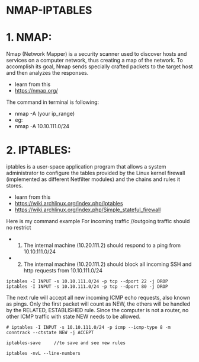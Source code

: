 # NMAP-IPTABLES

# 1. NMAP:

Nmap (Network Mapper) is a security scanner used to discover hosts and services on a computer network, thus creating a map of the network. To accomplish its goal, Nmap sends specially crafted packets to the target host and then analyzes the responses.

* learn from this
* https://nmap.org/

The command in terminal is following:
* nmap -A (your ip_range)
* eg:
* nmap -A 10.10.111.0/24


# 2. IPTABLES:

iptables is a user-space application program that allows a system administrator to configure the tables provided by the Linux kernel firewall (implemented as different Netfilter modules) and the chains and rules it stores.

* learn from this
* https://wiki.archlinux.org/index.php/Iptables
* https://wiki.archlinux.org/index.php/Simple_stateful_firewall

Here is my command example For incoming traffic
//outgoing traffic should no restrict
* 1) The internal machine (10.20.111.2) should respond to a ping from 10.10.111.0/24 
* 2) The internal machine (10.20.111.2) should block all incoming SSH and http requests from 10.10.111.0/24
```
iptables -I INPUT -s 10.10.111.0/24 -p tcp --dport 22 -j DROP
iptables -I INPUT -s 10.10.111.0/24 -p tcp --dport 80 -j DROP
```

The next rule will accept all new incoming ICMP echo requests, also known as pings. Only the first packet will count as NEW, the others will be handled by the RELATED, ESTABLISHED rule. Since the computer is not a router, no other ICMP traffic with state NEW needs to be allowed.
```
# iptables -I INPUT -s 10.10.111.0/24 -p icmp --icmp-type 8 -m conntrack --ctstate NEW -j ACCEPT
```
```
iptables-save     //to save and see new rules

iptables -nvL --line-numbers
```
